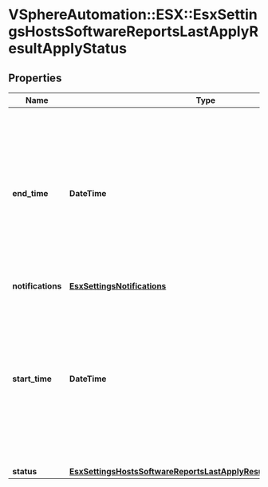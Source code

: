 # VSphereAutomation::ESX::EsxSettingsHostsSoftwareReportsLastApplyResultApplyStatus

## Properties
Name | Type | Description | Notes
------------ | ------------- | ------------- | -------------
**end_time** | **DateTime** | Time when the {@term operation} completed. Warning: This attribute is part of a new feature in development. It may be changed at any time and may not have all supported functionality implemented. | 
**notifications** | [**EsxSettingsNotifications**](EsxSettingsNotifications.md) |  | 
**start_time** | **DateTime** | Time when the {@term operation} started. Warning: This attribute is part of a new feature in development. It may be changed at any time and may not have all supported functionality implemented. | 
**status** | [**EsxSettingsHostsSoftwareReportsLastApplyResultApplyStatusStatus**](EsxSettingsHostsSoftwareReportsLastApplyResultApplyStatusStatus.md) |  | 


